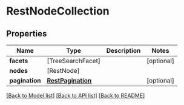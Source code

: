 # RestNodeCollection

## Properties
Name | Type | Description | Notes
------------ | ------------- | ------------- | -------------
**facets** | [TreeSearchFacet] |  | [optional] 
**nodes** | [RestNode] |  | 
**pagination** | [**RestPagination**](RestPagination.md) |  | [optional] 

[[Back to Model list]](../README.md#documentation-for-models) [[Back to API list]](../README.md#documentation-for-api-endpoints) [[Back to README]](../README.md)


